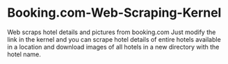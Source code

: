 # Booking.com-Web-Scraping-Kernel
Web scraps hotel details and pictures from booking.com
Just modify the link in the kernel and you can scrape hotel details of entire hotels available in a location and download images of all hotels in a new directory with the hotel name. 
